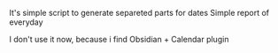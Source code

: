 It's simple script to generate separeted parts for dates
Simple report of everyday

I don't use it now, because i find Obsidian + Calendar plugin
